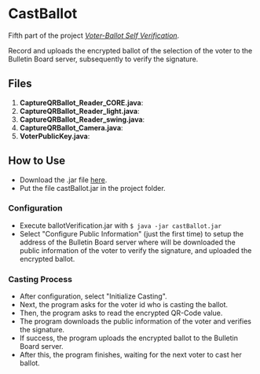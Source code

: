 # CastBallot
Fifth part of the project [*Voter-Ballot Self Verification*](https://github.com/CamiloG/VoterBallotSelfVerificationSystem).

Record and uploads the encrypted ballot of the selection of the voter to the Bulletin Board server, subsequently to verify the signature.

## Files
1. **CaptureQRBallot_Reader_CORE.java**:
2. **CaptureQRBallot_Reader_light.java**:
3. **CaptureQRBallot_Reader_swing.java**:
4. **CaptureQRBallot_Camera.java**:
5. **VoterPublicKey.java**:

## How to Use
* Download the .jar file [here](https://github.com/CamiloG/VoterBallotSelfVerificationSystem/blob/master/Precinct_Apps/CastBallot_light.jar?raw=true).
* Put the file castBallot.jar in the project folder.

### Configuration
* Execute ballotVerification.jar with `$ java -jar castBallot.jar`
* Select "Configure Public Information" (just the first time) to setup the address of the Bulletin Board server where will be downloaded the public information of the voter to verify the signature, and uploaded the encrypted ballot.

### Casting Process
* After configuration, select "Initialize Casting".
* Next, the program asks for the voter id who is casting the ballot.
* Then, the program asks to read the encrypted QR-Code value.
* The program downloads the public information of the voter and verifies the signature. 
* If success, the program uploads the encrypted ballot to the Bulletin Board server.
* After this, the program finishes, waiting for the next voter to cast her ballot.